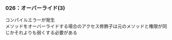 ### 026：オーバーライド(3)     
コンパイルエラーが発生      
メソッドをオーバーライドする場合のアクセス修飾子は元のメソッドと権限が同じかそれよりも弱くする必要がある        